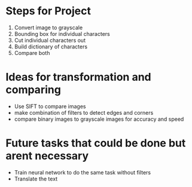 # Steps for Project
1. Convert image to grayscale
2. Bounding box for individual characters
3. Cut individual characters out
4. Build dictionary of characters
5. Compare both

# Ideas for transformation and comparing
- Use SIFT to compare images
- make combination of filters to detect edges and corners
- compare binary images to grayscale images for accuracy and speed

# Future tasks that could be done but arent necessary
- Train neural network to do the same task without filters
- Translate the text